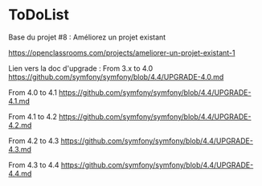 ToDoList
========

Base du projet #8 : Améliorez un projet existant

https://openclassrooms.com/projects/ameliorer-un-projet-existant-1


Lien vers la doc d'upgrade : 
From 3.x to 4.0
https://github.com/symfony/symfony/blob/4.4/UPGRADE-4.0.md

From 4.0 to 4.1
https://github.com/symfony/symfony/blob/4.4/UPGRADE-4.1.md

From 4.1 to 4.2
https://github.com/symfony/symfony/blob/4.4/UPGRADE-4.2.md

From 4.2 to 4.3
https://github.com/symfony/symfony/blob/4.4/UPGRADE-4.3.md

From 4.3 to 4.4
https://github.com/symfony/symfony/blob/4.4/UPGRADE-4.4.md

